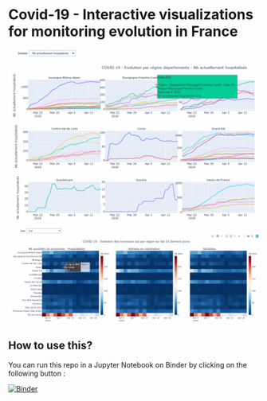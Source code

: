 # Covid-19 - Interactive visualizations for monitoring evolution in France

![example](Example.gif)
![example](Example2.gif)

## How to use this?

You can run this repo in a Jupyter Notebook on Binder by clicking on the following button :

[![Binder](https://mybinder.org/badge_logo.svg)](https://mybinder.org/v2/gh/lde2015/Covid19/master?filepath=geo_covid.ipynb)


